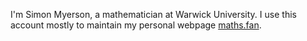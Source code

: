 <wbr><span itemscope="itemscope" itemtype="https://schema.org/Person">I'm <span itemprop="name">Simon Myerson</span>, a mathematician at Warwick University. I use this account mostly to maintain my personal webpage <a href="https://maths.fan" itemprop="sameAs">maths.fan</a>.</span><wbr>
